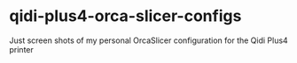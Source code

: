 # qidi-plus4-orca-slicer-configs
Just screen shots of my personal OrcaSlicer configuration for the Qidi Plus4 printer
